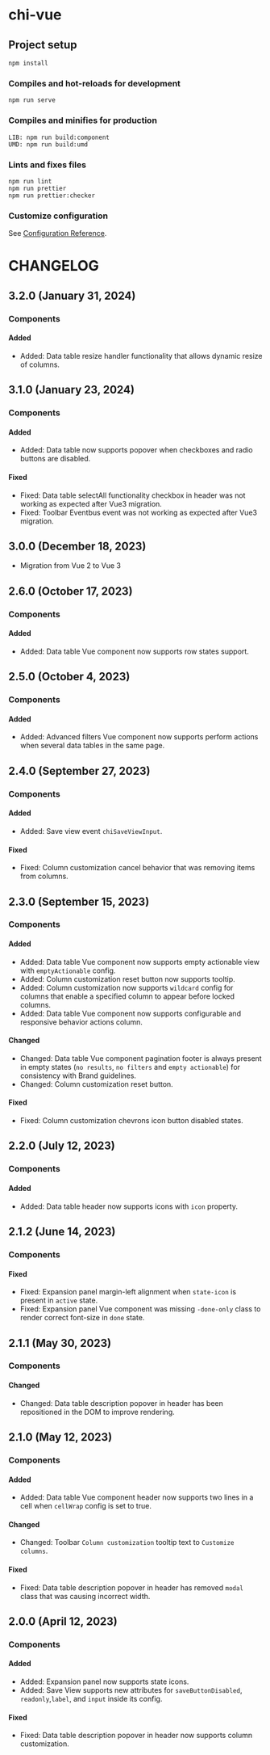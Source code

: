 # chi-vue
## Project setup
```
npm install
```

### Compiles and hot-reloads for development
```
npm run serve
```

### Compiles and minifies for production
```
LIB: npm run build:component
UMD: npm run build:umd
```

### Lints and fixes files
```
npm run lint
npm run prettier
npm run prettier:checker
```

### Customize configuration
See [Configuration Reference](https://vitejs.dev/config/).

# CHANGELOG
## 3.2.0 (January 31, 2024)
### Components
#### Added
* Added: Data table resize handler functionality that allows dynamic resize of columns.

## 3.1.0 (January 23, 2024)
### Components
#### Added
* Added: Data table now supports popover when checkboxes and radio buttons are disabled.
#### Fixed
* Fixed: Data table selectAll functionality checkbox in header was not working as expected after Vue3 migration.
* Fixed: Toolbar Eventbus event was not working as expected after Vue3 migration.

## 3.0.0 (December 18, 2023)
* Migration from Vue 2 to Vue 3

## 2.6.0 (October 17, 2023)
### Components
#### Added
* Added: Data table Vue component now supports row states support.

## 2.5.0 (October 4, 2023)
### Components
#### Added
* Added: Advanced filters Vue component now supports perform actions when several data tables in the same page.

## 2.4.0 (September 27, 2023)
### Components
#### Added
* Added: Save view event `chiSaveViewInput`.
#### Fixed
* Fixed: Column customization cancel behavior that was removing items from columns.

## 2.3.0 (September 15, 2023)
### Components
#### Added
* Added: Data table Vue component now supports empty actionable view with `emptyActionable` config.
* Added: Column customization reset button now supports tooltip.
* Added: Column customization now supports `wildcard` config for columns that enable a specified column to appear before locked columns.
* Added: Data table Vue component now supports configurable and responsive behavior actions column. 
#### Changed
* Changed: Data table Vue component pagination footer is always present in empty states (`no results`, `no filters` and `empty actionable`) for consistency with Brand guidelines.
* Changed: Column customization reset button.
#### Fixed
* Fixed: Column customization chevrons icon button disabled states.

## 2.2.0 (July 12, 2023)
### Components
#### Added
* Added: Data table header now supports icons with `icon` property.

## 2.1.2 (June 14, 2023)
### Components
#### Fixed
* Fixed: Expansion panel margin-left alignment when `state-icon` is present in `active` state.
* Fixed: Expansion panel Vue component was missing `-done-only` class to render correct font-size in `done` state.

## 2.1.1 (May 30, 2023)
### Components
#### Changed
* Changed: Data table description popover in header has been repositioned in the DOM to improve rendering.

## 2.1.0 (May 12, 2023)
### Components
#### Added
* Added: Data table Vue component header now supports two lines in a cell when `cellWrap` config is set to true.
#### Changed
* Changed: Toolbar `Column customization` tooltip text to `Customize columns`.
#### Fixed
* Fixed: Data table description popover in header has removed `modal` class that was causing incorrect width.

## 2.0.0 (April 12, 2023)
### Components
#### Added
* Added: Expansion panel now supports state icons.
* Added: Save View supports new attributes for `saveButtonDisabled`, `readonly`,`label`, and `input` inside its config.
#### Fixed
* Fixed: Data table description popover in header now supports column customization.

